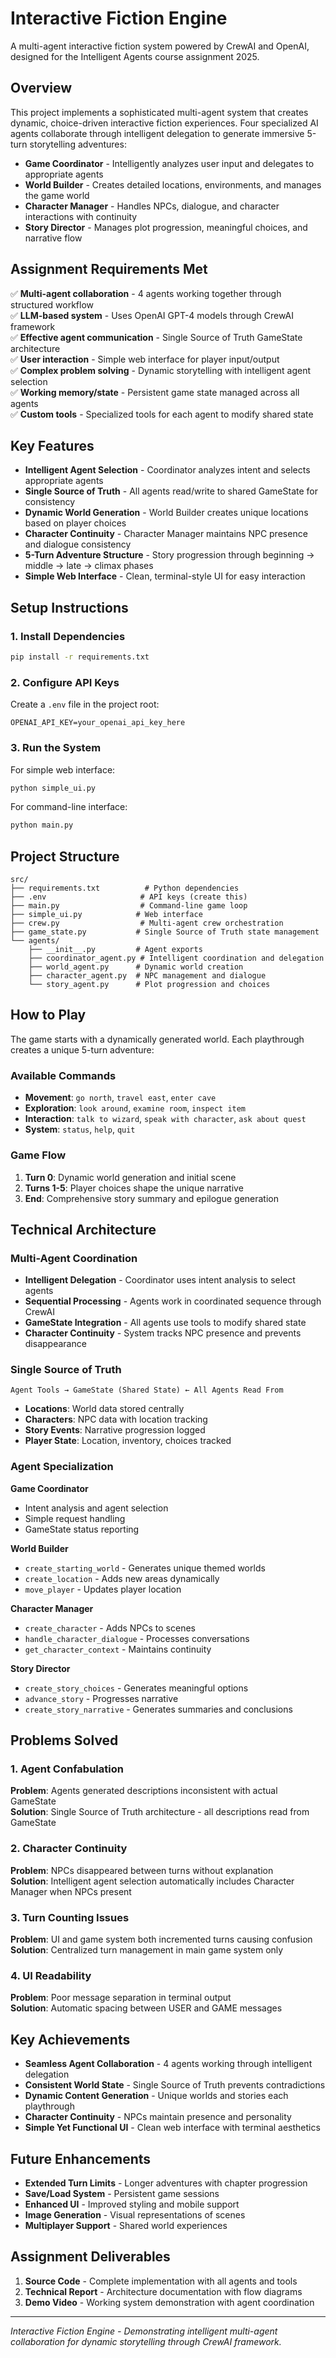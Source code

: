 # Interactive Fiction Engine

A multi-agent interactive fiction system powered by CrewAI and OpenAI, designed for the Intelligent Agents course assignment 2025.

## Overview

This project implements a sophisticated multi-agent system that creates dynamic, choice-driven interactive fiction experiences. Four specialized AI agents collaborate through intelligent delegation to generate immersive 5-turn storytelling adventures:

- **Game Coordinator** - Intelligently analyzes user input and delegates to appropriate agents
- **World Builder** - Creates detailed locations, environments, and manages the game world
- **Character Manager** - Handles NPCs, dialogue, and character interactions with continuity
- **Story Director** - Manages plot progression, meaningful choices, and narrative flow

## Assignment Requirements Met

✅ **Multi-agent collaboration** - 4 agents working together through structured workflow  
✅ **LLM-based system** - Uses OpenAI GPT-4 models through CrewAI framework  
✅ **Effective agent communication** - Single Source of Truth GameState architecture  
✅ **User interaction** - Simple web interface for player input/output  
✅ **Complex problem solving** - Dynamic storytelling with intelligent agent selection  
✅ **Working memory/state** - Persistent game state managed across all agents  
✅ **Custom tools** - Specialized tools for each agent to modify shared state

## Key Features

- **Intelligent Agent Selection** - Coordinator analyzes intent and selects appropriate agents
- **Single Source of Truth** - All agents read/write to shared GameState for consistency
- **Dynamic World Generation** - World Builder creates unique locations based on player choices
- **Character Continuity** - Character Manager maintains NPC presence and dialogue consistency
- **5-Turn Adventure Structure** - Story progression through beginning → middle → late → climax phases
- **Simple Web Interface** - Clean, terminal-style UI for easy interaction

## Setup Instructions

### 1. Install Dependencies

```bash
pip install -r requirements.txt
```

### 2. Configure API Keys

Create a `.env` file in the project root:

```env
OPENAI_API_KEY=your_openai_api_key_here
```

### 3. Run the System

For simple web interface:
```bash
python simple_ui.py
```

For command-line interface:
```bash
python main.py
```

## Project Structure

```
src/
├── requirements.txt          # Python dependencies
├── .env                     # API keys (create this)
├── main.py                  # Command-line game loop
├── simple_ui.py            # Web interface
├── crew.py                  # Multi-agent crew orchestration
├── game_state.py           # Single Source of Truth state management
└── agents/
    ├── __init__.py         # Agent exports
    ├── coordinator_agent.py # Intelligent coordination and delegation
    ├── world_agent.py      # Dynamic world creation
    ├── character_agent.py  # NPC management and dialogue
    └── story_agent.py      # Plot progression and choices
```

## How to Play

The game starts with a dynamically generated world. Each playthrough creates a unique 5-turn adventure:

### Available Commands
- **Movement**: `go north`, `travel east`, `enter cave`
- **Exploration**: `look around`, `examine room`, `inspect item`
- **Interaction**: `talk to wizard`, `speak with character`, `ask about quest`
- **System**: `status`, `help`, `quit`

### Game Flow
1. **Turn 0**: Dynamic world generation and initial scene
2. **Turns 1-5**: Player choices shape the unique narrative
3. **End**: Comprehensive story summary and epilogue generation

## Technical Architecture

### Multi-Agent Coordination
- **Intelligent Delegation** - Coordinator uses intent analysis to select agents
- **Sequential Processing** - Agents work in coordinated sequence through CrewAI
- **GameState Integration** - All agents use tools to modify shared state
- **Character Continuity** - System tracks NPC presence and prevents disappearance

### Single Source of Truth
```
Agent Tools → GameState (Shared State) ← All Agents Read From
```

- **Locations**: World data stored centrally
- **Characters**: NPC data with location tracking  
- **Story Events**: Narrative progression logged
- **Player State**: Location, inventory, choices tracked

### Agent Specialization

**Game Coordinator**
- Intent analysis and agent selection
- Simple request handling
- GameState status reporting

**World Builder**  
- `create_starting_world` - Generates unique themed worlds
- `create_location` - Adds new areas dynamically
- `move_player` - Updates player location

**Character Manager**
- `create_character` - Adds NPCs to scenes
- `handle_character_dialogue` - Processes conversations
- `get_character_context` - Maintains continuity

**Story Director**
- `create_story_choices` - Generates meaningful options
- `advance_story` - Progresses narrative
- `create_story_narrative` - Generates summaries and conclusions

## Problems Solved

### 1. Agent Confabulation
**Problem**: Agents generated descriptions inconsistent with actual GameState  
**Solution**: Single Source of Truth architecture - all descriptions read from GameState

### 2. Character Continuity  
**Problem**: NPCs disappeared between turns without explanation  
**Solution**: Intelligent agent selection automatically includes Character Manager when NPCs present

### 3. Turn Counting Issues
**Problem**: UI and game system both incremented turns causing confusion  
**Solution**: Centralized turn management in main game system only

### 4. UI Readability
**Problem**: Poor message separation in terminal output  
**Solution**: Automatic spacing between USER and GAME messages

## Key Achievements

- **Seamless Agent Collaboration** - 4 agents working through intelligent delegation
- **Consistent World State** - Single Source of Truth prevents contradictions  
- **Dynamic Content Generation** - Unique worlds and stories each playthrough
- **Character Continuity** - NPCs maintain presence and personality
- **Simple Yet Functional UI** - Clean web interface with terminal aesthetics

## Future Enhancements

- **Extended Turn Limits** - Longer adventures with chapter progression
- **Save/Load System** - Persistent game sessions
- **Enhanced UI** - Improved styling and mobile support
- **Image Generation** - Visual representations of scenes
- **Multiplayer Support** - Shared world experiences

## Assignment Deliverables

1. **Source Code** - Complete implementation with all agents and tools
2. **Technical Report** - Architecture documentation with flow diagrams  
3. **Demo Video** - Working system demonstration with agent coordination

---

*Interactive Fiction Engine - Demonstrating intelligent multi-agent collaboration for dynamic storytelling through CrewAI framework.*